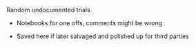 Random undocumented trials

- Notebooks for one offs, comments might be wrong

- Saved here if later salvaged and polished up for third parties

